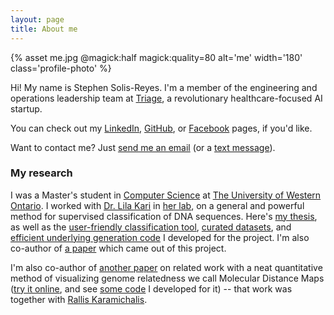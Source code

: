 ```yaml
---
layout: page
title: About me
---
```


{% asset me.jpg @magick:half magick:quality=80 alt='me' width='180' class='profile-photo' %}

Hi! My name is Stephen Solis-Reyes. I'm a member of the engineering and operations leadership team at [Triage](https://www.triage.com), a revolutionary healthcare-focused AI startup.

You can check out my [LinkedIn](https://www.linkedin.com/in/stephensolisreyes), [GitHub](https://github.com/stephensolis), or [Facebook](https://www.facebook.com/StephenSolisReyes) pages, if you'd like.

Want to contact me? Just [send me an email](mailto:stephsolis@gmail.com) (or a [text message](sms:1-226-448-1436)).

### My research

I was a Master's student in [Computer Science](https://www.csd.uwo.ca) at [The University of Western Ontario](https://www.uwo.ca). I worked with [Dr. Lila Kari](https://cs.uwaterloo.ca/~lila/) in [her lab](https://www.csd.uwo.ca/~lila/biocomplab.html), on a general and powerful method for supervised classification of DNA sequences. Here's [my thesis](https://ir.lib.uwo.ca/etd/5792), as well as the [user-friendly classification tool](https://github.com/stephensolis/kameris), [curated datasets](https://github.com/stephensolis/kameris-experiments), and [efficient underlying generation code](https://github.com/stephensolis/kameris-backend) I developed for the project. I'm also co-author of [a paper](https://doi.org/10.1371/journal.pone.0206409) which came out of this project.

I'm also co-author of [another paper](https://doi.org/10.1186/s12859-016-1157-8) on related work with a neat quantitative method of visualizing genome relatedness we call Molecular Distance Maps ([try it online](http://rallis.github.io/MoDMaps3D), and see [some code](https://github.com/stephensolis/modmap-generator) I developed for it) -- that work was together with [Rallis Karamichalis](https://www.csd.uwo.ca/~rkaramic).
